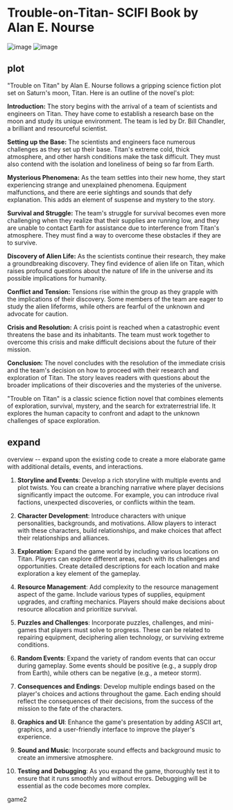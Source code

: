 # Trouble-on-Titan- SCIFI Book by Alan E. Nourse
![image](https://github.com/SteveJustin1963/Trouble-on-Titan-/assets/58069246/b3d5eb02-ced4-4a88-84d4-64ad764b99f2)
![image](https://github.com/SteveJustin1963/Trouble-on-Titan-/assets/58069246/59bae81d-8827-401e-b16a-ab5a09c5d523)



## plot

"Trouble on Titan" by Alan E. Nourse follows a gripping science fiction plot set on Saturn's moon, Titan. Here is an outline of the novel's plot:

**Introduction:**
The story begins with the arrival of a team of scientists and engineers on Titan. They have come to establish a research base on the moon and study its unique environment. The team is led by Dr. Bill Chandler, a brilliant and resourceful scientist.

**Setting up the Base:**
The scientists and engineers face numerous challenges as they set up their base. Titan's extreme cold, thick atmosphere, and other harsh conditions make the task difficult. They must also contend with the isolation and loneliness of being so far from Earth.

**Mysterious Phenomena:**
As the team settles into their new home, they start experiencing strange and unexplained phenomena. Equipment malfunctions, and there are eerie sightings and sounds that defy explanation. This adds an element of suspense and mystery to the story.

**Survival and Struggle:**
The team's struggle for survival becomes even more challenging when they realize that their supplies are running low, and they are unable to contact Earth for assistance due to interference from Titan's atmosphere. They must find a way to overcome these obstacles if they are to survive.

**Discovery of Alien Life:**
As the scientists continue their research, they make a groundbreaking discovery. They find evidence of alien life on Titan, which raises profound questions about the nature of life in the universe and its possible implications for humanity.

**Conflict and Tension:**
Tensions rise within the group as they grapple with the implications of their discovery. Some members of the team are eager to study the alien lifeforms, while others are fearful of the unknown and advocate for caution.

**Crisis and Resolution:**
A crisis point is reached when a catastrophic event threatens the base and its inhabitants. The team must work together to overcome this crisis and make difficult decisions about the future of their mission.

**Conclusion:**
The novel concludes with the resolution of the immediate crisis and the team's decision on how to proceed with their research and exploration of Titan. The story leaves readers with questions about the broader implications of their discoveries and the mysteries of the universe.

"Trouble on Titan" is a classic science fiction novel that combines elements of exploration, survival, mystery, and the search for extraterrestrial life. It explores the human capacity to confront and adapt to the unknown challenges of space exploration.

## expand
 overview  -- expand upon the existing code to create a more elaborate game with additional details, events, and interactions.

1. **Storyline and Events**: Develop a rich storyline with multiple events and plot twists. You can create a branching narrative where player decisions significantly impact the outcome. For example, you can introduce rival factions, unexpected discoveries, or conflicts within the team.

2. **Character Development**: Introduce characters with unique personalities, backgrounds, and motivations. Allow players to interact with these characters, build relationships, and make choices that affect their relationships and alliances.

3. **Exploration**: Expand the game world by including various locations on Titan. Players can explore different areas, each with its challenges and opportunities. Create detailed descriptions for each location and make exploration a key element of the gameplay.

4. **Resource Management**: Add complexity to the resource management aspect of the game. Include various types of supplies, equipment upgrades, and crafting mechanics. Players should make decisions about resource allocation and prioritize survival.

5. **Puzzles and Challenges**: Incorporate puzzles, challenges, and mini-games that players must solve to progress. These can be related to repairing equipment, deciphering alien technology, or surviving extreme conditions.

6. **Random Events**: Expand the variety of random events that can occur during gameplay. Some events should be positive (e.g., a supply drop from Earth), while others can be negative (e.g., a meteor storm).

7. **Consequences and Endings**: Develop multiple endings based on the player's choices and actions throughout the game. Each ending should reflect the consequences of their decisions, from the success of the mission to the fate of the characters.

8. **Graphics and UI**: Enhance the game's presentation by adding ASCII art, graphics, and a user-friendly interface to improve the player's experience.

9. **Sound and Music**: Incorporate sound effects and background music to create an immersive atmosphere.

10. **Testing and Debugging**: As you expand the game, thoroughly test it to ensure that it runs smoothly and without errors. Debugging will be essential as the code becomes more complex.

 game2

 ## 

